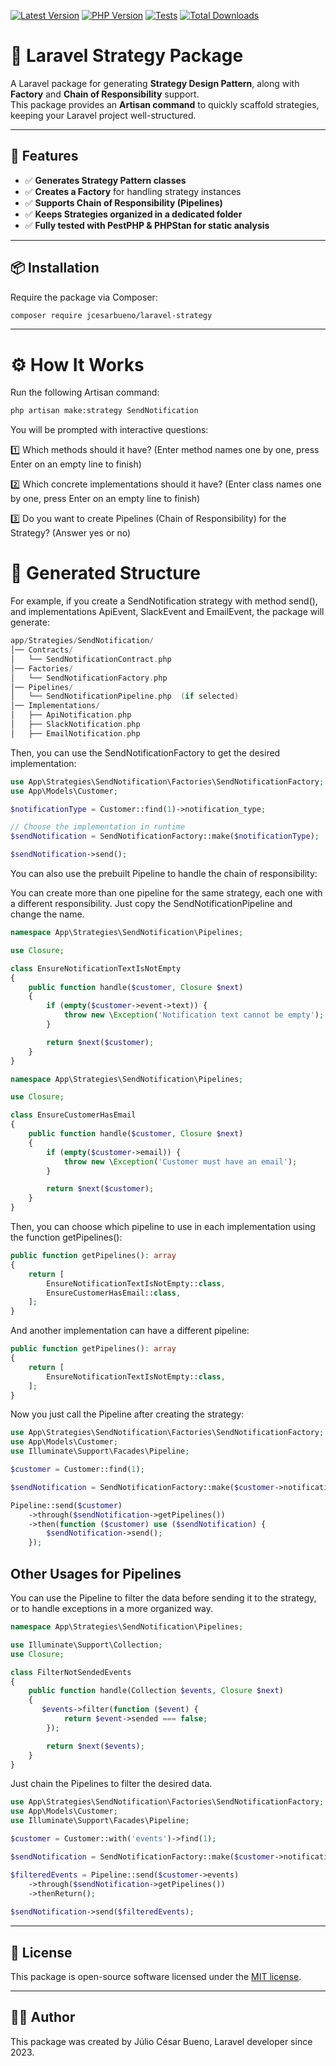 
<!-- BADGES_START -->
[![Latest Version][badge-release]][packagist]
[![PHP Version][badge-php]][php]
[![Tests][badge-tests]][tests]
[![Total Downloads][badge-downloads]][downloads]

[badge-tests]: https://github.com/jcesarbueno/laravel-strategy/actions/workflows/tests.yml/badge.svg
[badge-release]: https://img.shields.io/packagist/v/jcesarbueno/laravel-strategy.svg?style=flat-square&label=release
[badge-php]: https://img.shields.io/packagist/php-v/jcesarbueno/laravel-strategy.svg?style=flat-square
[badge-downloads]: https://img.shields.io/packagist/dt/jcesarbueno/laravel-strategy.svg?style=flat-square&colorB=mediumvioletred

[packagist]: https://packagist.org/packages/jcesarbueno/laravel-strategy
[php]: https://php.net
[downloads]: https://packagist.org/packages/jcesarbueno/laravel-strategy
[tests]: https://github.com/jcesarbueno/laravel-strategy/actions/workflows/tests.yml
<!-- BADGES_END -->

# 🎯 Laravel Strategy Package

A Laravel package for generating **Strategy Design Pattern**, along with **Factory** and **Chain of Responsibility** support.  
This package provides an **Artisan command** to quickly scaffold strategies, keeping your Laravel project well-structured.

---

## 🚀 Features

- ✅ **Generates Strategy Pattern classes**
- ✅ **Creates a Factory** for handling strategy instances
- ✅ **Supports Chain of Responsibility (Pipelines)**
- ✅ **Keeps Strategies organized in a dedicated folder**
- ✅ **Fully tested with PestPHP & PHPStan for static analysis**

---

## 📦 Installation

Require the package via Composer:

```bash
composer require jcesarbueno/laravel-strategy
```

---

# ⚙️ How It Works
Run the following Artisan command:

```bash
php artisan make:strategy SendNotification
```

You will be prompted with interactive questions:

1️⃣ Which methods should it have?
(Enter method names one by one, press Enter on an empty line to finish)

2️⃣ Which concrete implementations should it have?
(Enter class names one by one, press Enter on an empty line to finish)

3️⃣ Do you want to create Pipelines (Chain of Responsibility) for the Strategy?
(Answer yes or no)

# 📁 Generated Structure
For example, if you create a SendNotification strategy with method send(), and implementations ApiEvent, SlackEvent and EmailEvent, the package will generate:

```swift
app/Strategies/SendNotification/
│── Contracts/
│   └── SendNotificationContract.php
│── Factories/
│   └── SendNotificationFactory.php
│── Pipelines/
│   └── SendNotificationPipeline.php  (if selected)
│── Implementations/
│   ├── ApiNotification.php
│   ├── SlackNotification.php
│   ├── EmailNotification.php
```

Then, you can use the SendNotificationFactory to get the desired implementation:

```php
use App\Strategies\SendNotification\Factories\SendNotificationFactory;
use App\Models\Customer;

$notificationType = Customer::find(1)->notification_type;

// Choose the implementation in runtime
$sendNotification = SendNotificationFactory::make($notificationType);

$sendNotification->send();
```

You can also use the prebuilt Pipeline to handle the chain of responsibility:

You can create more than one pipeline for the same strategy, each one with a different responsibility. Just copy the SendNotificationPipeline and change the name.

```php
namespace App\Strategies\SendNotification\Pipelines;

use Closure;

class EnsureNotificationTextIsNotEmpty
{
    public function handle($customer, Closure $next)
    {
        if (empty($customer->event->text)) {
            throw new \Exception('Notification text cannot be empty');
        }

        return $next($customer);
    }
}
```

```php
namespace App\Strategies\SendNotification\Pipelines;

use Closure;

class EnsureCustomerHasEmail
{
    public function handle($customer, Closure $next)
    {
        if (empty($customer->email)) {
            throw new \Exception('Customer must have an email');
        }

        return $next($customer);
    }
}
```

Then, you can choose which pipeline to use in each implementation using the function getPipelines():

```php
public function getPipelines(): array
{
    return [
        EnsureNotificationTextIsNotEmpty::class,
        EnsureCustomerHasEmail::class,
    ];
}
```

And another implementation can have a different pipeline:

```php
public function getPipelines(): array
{
    return [
        EnsureNotificationTextIsNotEmpty::class,
    ];
}
```

Now you just call the Pipeline after creating the strategy:

```php
use App\Strategies\SendNotification\Factories\SendNotificationFactory;
use App\Models\Customer;
use Illuminate\Support\Facades\Pipeline;

$customer = Customer::find(1);

$sendNotification = SendNotificationFactory::make($customer->notification_type);

Pipeline::send($customer)
    ->through($sendNotification->getPipelines())
    ->then(function ($customer) use ($sendNotification) {
        $sendNotification->send();
    });
```

## Other Usages for Pipelines

You can use the Pipeline to filter the data before sending it to the strategy, or to handle exceptions in a more organized way.

```php
namespace App\Strategies\SendNotification\Pipelines;

use Illuminate\Support\Collection;
use Closure;

class FilterNotSendedEvents
{
    public function handle(Collection $events, Closure $next)
    {
       $events->filter(function ($event) {
            return $event->sended === false;
        });

        return $next($events);
    }
}
```

Just chain the Pipelines to filter the desired data.

```php
use App\Strategies\SendNotification\Factories\SendNotificationFactory;
use App\Models\Customer;
use Illuminate\Support\Facades\Pipeline;

$customer = Customer::with('events')->find(1);

$sendNotification = SendNotificationFactory::make($customer->notification_type);

$filteredEvents = Pipeline::send($customer->events)
    ->through($sendNotification->getPipelines())
    ->thenReturn();
    
$sendNotification->send($filteredEvents);
```

---

## 📝 License

This package is open-source software licensed under the [MIT license](https://opensource.org/licenses/MIT).

---

## 🧑‍💻 Author

This package was created by Júlio César Bueno, Laravel developer since 2023.


